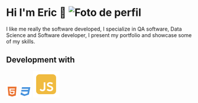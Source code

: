 # Hi I'm Eric 👋  ![Foto de perfil](https://robohash.org/eamarquezh)
I like me really the software developed, I specialize in QA software, Data Science and Software developer, I present my portfolio and showcase some of my skills.

## Development with
![html](html5-fill.svg)
![css3](css3-fill.svg)
![javascript](javascript-fill.svg)
